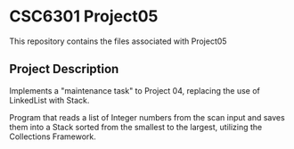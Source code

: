 # CSC6301 Project05
This repository contains the files associated with Project05
## Project Description
Implements a "maintenance task" to Project 04, replacing the use of LinkedList
with Stack.

Program that reads a list of Integer numbers from the scan input
and saves them into a Stack sorted from the smallest to the largest, utilizing
the Collections Framework.